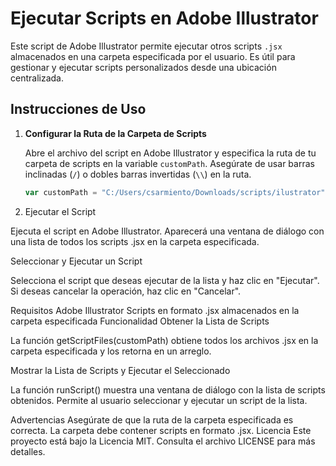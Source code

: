 # Ejecutar Scripts en Adobe Illustrator

Este script de Adobe Illustrator permite ejecutar otros scripts `.jsx` almacenados en una carpeta especificada por el usuario. Es útil para gestionar y ejecutar scripts personalizados desde una ubicación centralizada.

## Instrucciones de Uso

1. **Configurar la Ruta de la Carpeta de Scripts**

   Abre el archivo del script en Adobe Illustrator y especifica la ruta de tu carpeta de scripts en la variable `customPath`. Asegúrate de usar barras inclinadas (`/`) o dobles barras invertidas (`\\`) en la ruta.

   ```javascript
   var customPath = "C:/Users/csarmiento/Downloads/scripts/ilustrator"; // O "C:\\Users\\csarmiento\\Downloads\\scripts\\ilustrator"
   
2. Ejecutar el Script

Ejecuta el script en Adobe Illustrator. Aparecerá una ventana de diálogo con una lista de todos los scripts .jsx en la carpeta especificada.

Seleccionar y Ejecutar un Script

Selecciona el script que deseas ejecutar de la lista y haz clic en "Ejecutar". Si deseas cancelar la operación, haz clic en "Cancelar".

Requisitos
Adobe Illustrator
Scripts en formato .jsx almacenados en la carpeta especificada
Funcionalidad
Obtener la Lista de Scripts

La función getScriptFiles(customPath) obtiene todos los archivos .jsx en la carpeta especificada y los retorna en un arreglo.

Mostrar la Lista de Scripts y Ejecutar el Seleccionado

La función runScript() muestra una ventana de diálogo con la lista de scripts obtenidos. Permite al usuario seleccionar y ejecutar un script de la lista.

Advertencias
Asegúrate de que la ruta de la carpeta especificada es correcta.
La carpeta debe contener scripts en formato .jsx.
Licencia
Este proyecto está bajo la Licencia MIT. Consulta el archivo LICENSE para más detalles.
